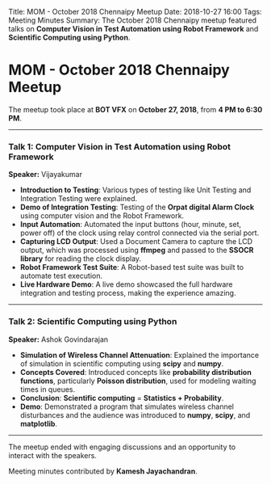 Title: MOM - October 2018 Chennaipy Meetup
Date: 2018-10-27 16:00
Tags: Meeting Minutes
Summary: The October 2018 Chennaipy meetup featured talks on **Computer Vision in Test Automation using Robot Framework** and **Scientific Computing using Python**.

# MOM - October 2018 Chennaipy Meetup

The meetup took place at **BOT VFX** on **October 27, 2018**, from **4 PM to 6:30 PM**.

---

### Talk 1: Computer Vision in Test Automation using Robot Framework
**Speaker:** Vijayakumar

- **Introduction to Testing**: Various types of testing like Unit Testing and Integration Testing were explained.
- **Demo of Integration Testing**: Testing of the **Orpat digital Alarm Clock** using computer vision and the Robot Framework.
- **Input Automation**: Automated the input buttons (hour, minute, set, power off) of the clock using relay control connected via the serial port.
- **Capturing LCD Output**: Used a Document Camera to capture the LCD output, which was processed using **ffmpeg** and passed to the **SSOCR library** for reading the clock display.
- **Robot Framework Test Suite**: A Robot-based test suite was built to automate test execution.
- **Live Hardware Demo**: A live demo showcased the full hardware integration and testing process, making the experience amazing.

---

### Talk 2: Scientific Computing using Python
**Speaker:** Ashok Govindarajan

- **Simulation of Wireless Channel Attenuation**: Explained the importance of simulation in scientific computing using **scipy** and **numpy**.
- **Concepts Covered**: Introduced concepts like **probability distribution functions**, particularly **Poisson distribution**, used for modeling waiting times in queues.
- **Conclusion**: **Scientific computing** = **Statistics + Probability**.
- **Demo**: Demonstrated a program that simulates wireless channel disturbances and the audience was introduced to **numpy**, **scipy**, and **matplotlib**.

---

The meetup ended with engaging discussions and an opportunity to interact with the speakers.

Meeting minutes contributed by **Kamesh Jayachandran**.
